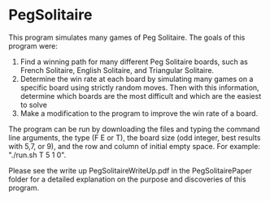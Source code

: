 # PegSolitaire

This program simulates many games of Peg Solitaire. The goals of this program were:
 1) Find a winning path for many different Peg Solitaire boards, such as French Solitaire, English Solitaire, and Triangular Solitaire.
 2) Determine the win rate at each board by simulating many games on a specific board using strictly random moves. Then with this information, determine which boards are the most difficult and which are the easiest to solve
 3) Make a modification to the program to improve the win rate of a board.

The program can be run by downloading the files and typing the command line arguments, the type (F E or T), the board size (odd integer, best results with 5,7, or 9), and the row and column of initial empty space. For example:   "./run.sh T 5 1 0".

Please see the write up PegSolitaireWriteUp.pdf in the PegSolitairePaper folder for a detailed explanation on the purpose and discoveries of this program.
